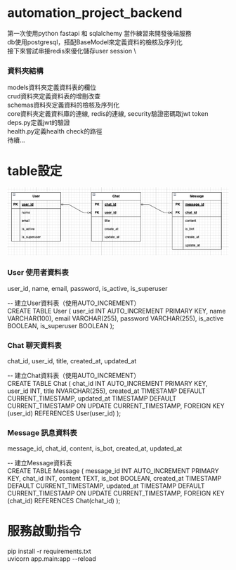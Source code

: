 # automation_project_backend
第一次使用python fastapi 和 sqlalchemy 當作練習來開發後端服務 \
db使用postgresql，搭配BaseModel來定義資料的檢核及序列化 \
接下來嘗試串接redis來優化儲存user session \
### 資料夾結構
models資料夾定義資料表的欄位 \
crud資料夾定義資料表的增刪改查 \
schemas資料夾定義資料的檢核及序列化 \
core資料夾定義資料庫的連線, redis的連線, security驗證密碼取jwt token \
deps.py定義jwt的驗證 \
health.py定義health check的路徑 \
待續...

# table設定
![db關聯](./db.png)

### User 使用者資料表
user_id, name, email, password, is_active, is_superuser 

-- 建立User資料表（使用AUTO_INCREMENT）\
CREATE TABLE User (
    user_id INT AUTO_INCREMENT PRIMARY KEY,
    name VARCHAR(100),
    email VARCHAR(255),
    password VARCHAR(255),
    is_active BOOLEAN,
    is_superuser BOOLEAN
);

### Chat 聊天資料表
chat_id, user_id, title, created_at, updated_at

-- 建立Chat資料表（使用AUTO_INCREMENT）\
CREATE TABLE Chat (
    chat_id INT AUTO_INCREMENT PRIMARY KEY,
    user_id INT,
    title NVARCHAR(255),
    created_at TIMESTAMP DEFAULT CURRENT_TIMESTAMP,
    updated_at TIMESTAMP DEFAULT CURRENT_TIMESTAMP ON UPDATE CURRENT_TIMESTAMP,
    FOREIGN KEY (user_id) REFERENCES User(user_id)
);

### Message 訊息資料表
message_id, chat_id, content, is_bot, created_at, updated_at

-- 建立Message資料表 \
CREATE TABLE Message (
    message_id INT AUTO_INCREMENT PRIMARY KEY,
    chat_id INT,
    content TEXT,
    is_bot BOOLEAN,
    created_at TIMESTAMP DEFAULT CURRENT_TIMESTAMP,
    updated_at TIMESTAMP DEFAULT CURRENT_TIMESTAMP ON UPDATE CURRENT_TIMESTAMP,
    FOREIGN KEY (chat_id) REFERENCES Chat(chat_id)
);

# 服務啟動指令
pip install -r requirements.txt \
uvicorn app.main:app --reload





